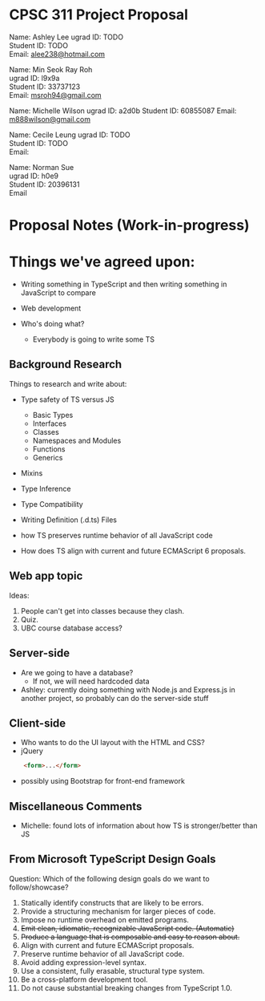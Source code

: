 # CPSC 311 Project Proposal

Name:       Ashley Lee
ugrad ID:   TODO  
Student ID: TODO  
Email:      alee238@hotmail.com

Name:       Min Seok Ray Roh  
ugrad ID:   l9x9a  
Student ID: 33737123  
Email:      msroh94@gmail.com

Name:       Michelle Wilson 
ugrad ID:   a2d0b
Student ID: 60855087
Email:      m888wilson@gmail.com

Name:       Cecile Leung
ugrad ID:   TODO  
Student ID: TODO  
Email:      

Name:       Norman Sue  
ugrad ID:   h0e9  
Student ID: 20396131  
Email       


# Proposal Notes (Work-in-progress)





# Things we've agreed upon:

- Writing something in TypeScript and then writing something in JavaScript to compare
- Web development

- Who's doing what?
    - Everybody is going to write some TS


## Background Research

Things to research and write about:

- Type safety of TS versus JS
    - Basic Types
    - Interfaces
    - Classes
    - Namespaces and Modules
    - Functions
    - Generics
- Mixins
- Type Inference
- Type Compatibility
- Writing Definition (.d.ts) Files
- how TS preserves runtime behavior of all JavaScript code

- How does TS align with current and future ECMAScript 6 proposals.

## Web app topic

Ideas:

1. People can't get into classes because they clash.
2. Quiz.
3. UBC course database access?

## Server-side 

- Are we going to have a database?
    - If not, we will need hardcoded data
- Ashley: currently doing something with Node.js and Express.js in another project, so probably can do the server-side stuff

## Client-side

- Who wants to do the UI layout with the HTML and CSS?
- jQuery

```html
    <form>...</form>
```

- possibly using Bootstrap for front-end framework

## Miscellaneous Comments

- Michelle: found lots of information about how TS is stronger/better than JS

## From Microsoft TypeScript Design Goals 

Question: Which of the following design goals do we want to follow/showcase?

1. Statically identify constructs that are likely to be errors.
2. Provide a structuring mechanism for larger pieces of code.
3. Impose no runtime overhead on emitted programs.
4. ~~Emit clean, idiomatic, recognizable JavaScript code. (Automatic)~~
5. ~~Produce a language that is composable and easy to reason about.~~
6. Align with current and future ECMAScript proposals. 
7. Preserve runtime behavior of all JavaScript code.
8. Avoid adding expression-level syntax.
9. Use a consistent, fully erasable, structural type system.
10. Be a cross-platform development tool.
11. Do not cause substantial breaking changes from TypeScript 1.0.
